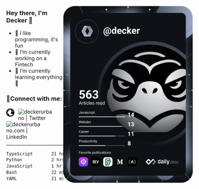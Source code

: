 <a href="https://app.daily.dev/Decker"><img align="right" width="350px" src="https://github.com/decker-dev/decker-dev/blob/master/devcard.svg" alt="Decker Dev Card"/></a>

### Hey there, I'm Decker 👋

- 🌟 I like programming, it's fun
- 🔭 I’m currently working on a Fintech
- 🌱 I’m currently learning everything 🤣

### 📱Connect with me:

[<img align="left" alt="deckerurbano.com" width="22px" src="https://raw.githubusercontent.com/iconic/open-iconic/master/svg/globe.svg" style="margin-right: 10px;" />](https://deckerurbano.com)
[<img align="left" alt="deckerurbano | Twitter" width="100px" src="https://img.shields.io/badge/twitter-%231DA1F2.svg?&style=for-the-badge&logo=twitter&logoColor=white" style="margin-right: 10px;" />](https://twitter.com/deckerurbano)
[<img align="left" alt="deckerurbano.com | LinkedIn" width="100px" src="https://img.shields.io/badge/linkedin-%230077B5.svg?&style=for-the-badge&logo=linkedin&logoColor=white" />](https://linkedin.com/in/deckerurbano)

<br clear="left"/>

---

<div style="text-align: center;">
<!--START_SECTION:waka-->

```txt
TypeScript       21 hrs 15 mins  ███████████████████▓░░░░░   78.08 %
Python           2 hrs 46 mins   ██▓░░░░░░░░░░░░░░░░░░░░░░   10.18 %
JavaScript       1 hr 41 mins    █▓░░░░░░░░░░░░░░░░░░░░░░░   06.22 %
Bash             22 mins         ▒░░░░░░░░░░░░░░░░░░░░░░░░   01.39 %
YAML             21 mins         ▒░░░░░░░░░░░░░░░░░░░░░░░░   01.34 %
```

<!--END_SECTION:waka-->
</div>
